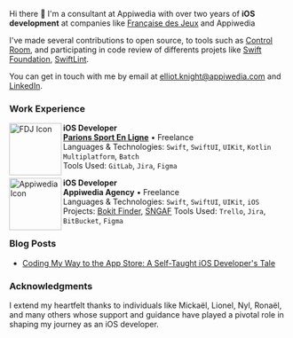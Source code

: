 Hi there 👋 I'm a consultant at Appiwedia with over two years of **iOS development** at companies like [Française des Jeux](https://www.fdj.fr) and Appiwedia

I've made several contributions to open source, to tools such as [Control Room](https://github.com/twostraws/ControlRoom/pulls?q=is%3Apour+author%3Aharry-knight), and participating in code review of differents projets like [Swift Foundation](https://github.com/apple/swift-foundation), [SwiftLint](https://github.com/realm/SwiftLint).

You can get in touch with me by email at [elliot.knight@appiwedia.com](mailto:elliot.knight@appiwedia.com) and [LinkedIn](https://www.linkedin.com/in/elliot-knight-appiwedia/).

### Work Experience

[<img align="left" height="94px" width="94px" alt="FDJ Icon" src="https://github.com/Harry-KNIGHT/Harry-KNIGHT/assets/63256761/49c96f2e-4a1e-4e87-b643-487429ef664b"/>](https://www.enligne.parionssport.fdj.fr)

**iOS Developer** \
[**Parions Sport En Ligne**](https://www.enligne.parionssport.fdj.fr) • Freelance \
Languages & Technologies: `Swift`, `SwiftUI`, `UIKit`, `Kotlin Multiplatform`, `Batch` \
Tools Used: `GitLab`, `Jira`, `Figma`
<br/>

[<img align="left" height="94px" width="94px" alt="Appiwedia Icon" src="https://github.com/Harry-KNIGHT/Harry-KNIGHT/assets/63256761/a0709f75-35a2-48c9-b9a9-1e8ca69a04de"/>](https://www.enligne.parionssport.fdj.fr)

**iOS Developer** \
**Appiwedia Agency** • Freelance \
Languages & Technologies: `Swift`, `SwiftUI`, `UIKit`, `iOS` \
Projects: [Bokit Finder](https://apps.apple.com/fr/app/bokit-finder/id1208159882?l=en-GB), [SNGAF](https://apps.apple.com/fr/app/sngaf-pnc/id1475351310)
Tools Used: `Trello`, `Jira`, `BitBucket`, `Figma`
<br/>

### Blog Posts

- [Coding My Way to the App Store: A Self-Taught iOS Developer's Tale](https://dubdub.space/elliot/learning-ios-development-by-myself-to-the-m)

### Acknowledgments

I extend my heartfelt thanks to individuals like Mickaël, Lionel, Nyl, Ronaël, and many others whose support and guidance have played a pivotal role in shaping my journey as an iOS developer.

